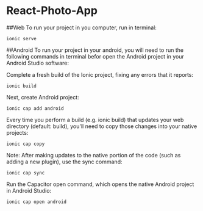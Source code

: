 # React-Photo-App

##Web
To run your project in you computer, run in terminal:

```
ionic serve
```

##Android
To run your project in your android, you will need to run the following commands in terminal befor open the Android project in your Android Studio software:

Complete a fresh build of the Ionic project, fixing any errors that it reports:

```
ionic build
```

Next, create Android project:

```
ionic cap add android
```

Every time you perform a build (e.g. ionic build) that updates your web directory (default: build), you'll need to copy those changes into your native projects:

```
ionic cap copy
```

Note: After making updates to the native portion of the code (such as adding a new plugin), use the sync command:

```
ionic cap sync
```

Run the Capacitor open command, which opens the native Android project in Android Studio:

```
ionic cap open android
```
